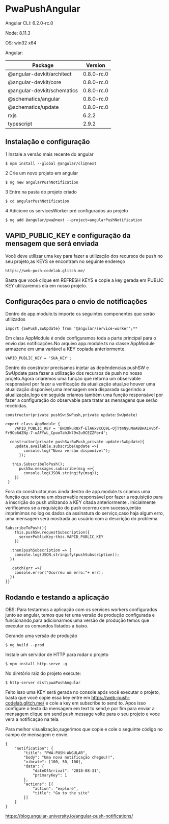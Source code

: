 # PwaPushAngular

Angular CLI: 6.2.0-rc.0

Node: 8.11.3

OS: win32 x64

Angular:


Package                      |Version
-----------------------------|-------------------------
@angular-devkit/architect    |0.8.0-rc.0
@angular-devkit/core         |0.8.0-rc.0
@angular-devkit/schematics   |0.8.0-rc.0
@schematics/angular          |0.8.0-rc.0
@schematics/update           |0.8.0-rc.0
rxjs                         |6.2.2
typescript                   |2.9.2


## Instalação e configuração

1 Instale a versão mais recente do angular  

	$ npm install --global @angular/cli@next

2 Crie um novo projeto em angular

	$ ng new angularPushNotification

3 Entre na pasta do projeto criado

	$ cd angularPushNotification

4 Adicione os servicesWorker pré configurados ao projeto

	$ ng add @angular/pwa@next --project=angularPushNotification



## VAPID_PUBLIC_KEY e configuração da mensagem que será enviada 

Você deve utilizar uma key para fazer a utilização dos recursos de push no seu projeto,as KEYS se encontram no seguinte endereço

    https://web-push-codelab.glitch.me/

Basta que você clique em REFRESH KEYS e copie a key gerada em PUBLIC KEY utilizaremos ela em nosso projeto. 


## Configurações para o envio de notificações 

Dentro de app.module.ts importe os seguintes componentes que serão utilizados

    import {SwPush,SwUpdate} from '@angular/service-worker';**

Em class AppModule é onde configuramos toda a parte principal para o envio das notificações.No arquivo app.module.ts na classe AppModule armazene em uma variável a KEY copiada anteriormente.

    VAPID_PUBLIC_KEY = 'SUA_KEY';

Dentro do construtor precisamos injetar as depêndencias pushSW e SwUpdate para fazer a utilização dos recursos de push no nosso projeto.Agora criaremos uma função que retorna um observable responsável por fazer a verificação da atualização atual,se houver uma atualização disponível,uma mensagem será disparada sugerindo a atualização,logo em seguida criamos também uma função responsável por fazer a configuração do observable para tratar as mensagens que serão recebidas.
	
    constructor(private pushSw:SwPush,private update:SwUpdate)

    export class AppModule { 
        VAPID_PUBLIC_KEY = 'BN3OkuR8xf-ElA6xVKCQ9L-OjTtmNyuNoA8BHA1vvbf-Fr9Oo6dZNy-7-uAFYwL_CpooTahJk79v2u9CEZZFer4';
	 
	  constructor(private pushSw:SwPush,private update:SwUpdate){
	    update.available.subscribe(update =>{
	        console.log("Nova versão disponível");
	      });
        
       this.SubscribeToPush();
	      pushSw.messages.subscribe(msg =>{
	        console.log(JSON.stringify(msg));
        })
     } 

Fora do constructor,mas ainda dentro de app.module.ts criamos uma função que retorna um observable responsável por fazer a requisição para a inscrição do push utilizando a KEY citada anteriormente . Inicialmente verificamos se a requisição do push ocorreu com sucesso,então imprimimos no log os dados da assinatura do serviço,caso haja algum erro, uma mensagem será mostrada ao usuário com a descrição do problema.


    SubscribeToPush(){
        this.pushSw.requestSubscription({
          serverPublicKey:this.VAPID_PUBLIC_KEY
        })

      .then(pushSubscription => {
        console.log(JSON.stringify(pushSubscription));
      })
      
      .catch(err =>{
        console.error("Ocorreu um erro:"+ err);
      })
    }}	



## Rodando e testando a aplicação

OBS: Para testarmos a aplicação com os services workers configurados junto ao angular, temos que ter uma versão de produção configurada e funcionando,para adicionarmos uma versão de produção temos que executar os comandos listados a baixo.


Gerando uma versão de produção

    $ ng build --prod

Instale um servidor de HTTP para rodar o projeto
   
    $ npm install http-serve -g 

No diretório raiz do projeto execute:
	
    $ http-server dist\pwaPushAngular



Feito isso uma KEY será gerada no console após você executar o projeto, basta que você copie essa key entre em https://web-push-codelab.glitch.me/ e cole a key em subscribe to send to. Apos isso configure o texto da mensagem em text to send,e por fim para enviar a mensagem clique em send push message volte para o seu projeto e voce vera a notificaçao na tela.


Para melhor visualização,sugerimos que copie e cole o seguinte código no campo de mensagem e envie.

    { 
        "notification": { 
            "title": "PWA-PUSH-ANGULAR", 
            "body": "Uma nova notificação chegou!!", 
            "vibrate": [100, 50, 100], 
            "data": { 
                "dateOfArrival": "2018-08-31",
                "primaryKey": 1 
            }, 
            "actions": [{ 
                "action": "explore", 
                "title": "Go to the site" 
            }] 
        }
    }




https://blog.angular-university.io/angular-push-notifications/
